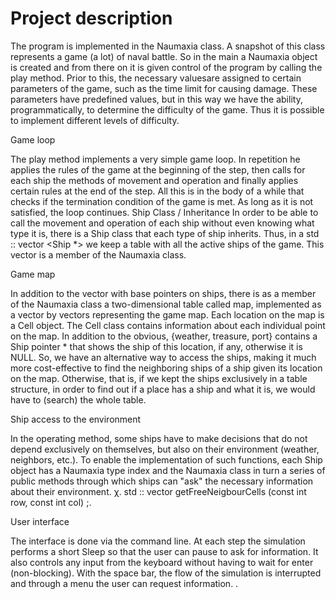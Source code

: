 # Project description

The program is implemented in the Naumaxia class. A snapshot of this class represents a game (a lot) of naval battle. So in the main a Naumaxia object is created and from there on it is given control of the program by calling the play method. Prior to this, the necessary values ​​are assigned to certain parameters of the game, such as the time limit for causing damage. These parameters have predefined values, but in this way we have the ability, programmatically, to determine the difficulty of the game. Thus it is possible to implement different levels of difficulty.

Game loop

The play method implements a very simple game loop. In repetition he applies the rules of the game at the beginning of the step, then calls for each ship the methods of movement and operation and finally applies certain rules at the end of the step. All this is in the body of a while that checks if the termination condition of the game is met. As long as it is not satisfied, the loop continues. Ship Class / Inheritance In order to be able to call the movement and operation of each ship without even knowing what type it is, there is a Ship class that each type of ship inherits. Thus, in a std :: vector <Ship *> we keep a table with all the active ships of the game. This vector is a member of the Naumaxia class.

Game map

In addition to the vector with base pointers on ships, there is as a member of the Naumaxia class a two-dimensional table called map, implemented as a vector by vectors representing the game map. Each location on the map is a Cell object. The Cell class contains information about each individual point on the map. In addition to the obvious, {weather, treasure, port} contains a Ship pointer * that shows the ship of this location, if any, otherwise it is NULL. So, we have an alternative way to access the ships, making it much more cost-effective to find the neighboring ships of a ship given its location on the map. Otherwise, that is, if we kept the ships exclusively in a table structure, in order to find out if a place has a ship and what it is, we would have to (search) the whole table.

Ship access to the environment

In the operating method, some ships have to make decisions that do not depend exclusively on themselves, but also on their environment (weather, neighbors, etc.). To enable the implementation of such functions, each Ship object has a Naumaxia type index and the Naumaxia class in turn a series of public methods through which ships can "ask" the necessary information about their environment. χ. std :: vector getFreeNeigbourCells (const int row, const int col) ;.

User interface

The interface is done via the command line. At each step the simulation performs a short Sleep so that the user can pause to ask for information. It also controls any input from the keyboard without having to wait for enter (non-blocking). With the space bar, the flow of the simulation is interrupted and through a menu the user can request information. .
